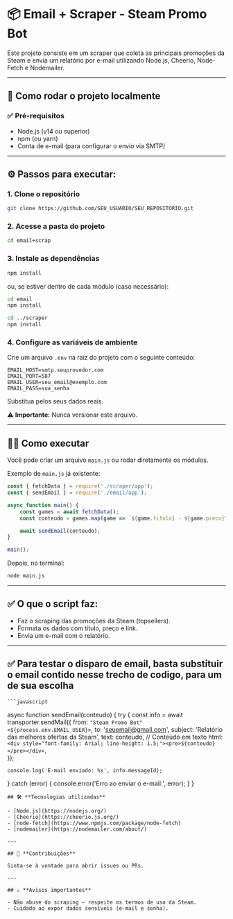 
# 📦 Email + Scraper - Steam Promo Bot

Este projeto consiste em um scraper que coleta as principais promoções da Steam e envia um relatório por e-mail utilizando Node.js, Cheerio, Node-Fetch e Nodemailer.

---

## 🚀 **Como rodar o projeto localmente**

### ✅ **Pré-requisitos**

- Node.js (v14 ou superior)
- npm (ou yarn)
- Conta de e-mail (para configurar o envio via SMTP)

---

## ⚙️ **Passos para executar:**

### 1. **Clone o repositório**

```bash
git clone https://github.com/SEU_USUARIO/SEU_REPOSITORIO.git
```

### 2. **Acesse a pasta do projeto**

```bash
cd email+scrap
```

### 3. **Instale as dependências**

```bash
npm install
```

ou, se estiver dentro de cada módulo (caso necessário):

```bash
cd email
npm install

cd ../scraper
npm install
```

### 4. **Configure as variáveis de ambiente**

Crie um arquivo `.env` na raiz do projeto com o seguinte conteúdo:

```env
EMAIL_HOST=smtp.seuprovedor.com
EMAIL_PORT=587
EMAIL_USER=seu_email@exemplo.com
EMAIL_PASS=sua_senha
```

Substitua pelos seus dados reais.

⚠️ **Importante:** Nunca versionar este arquivo.

---

## 🏃‍♂️ **Como executar**

Você pode criar um arquivo `main.js` ou rodar diretamente os módulos.

Exemplo de `main.js` já existente:

```javascript
const { fetchData } = require('./scraper/app');
const { sendEmail } = require('./email/app');

async function main() {
    const games = await fetchData();
    const conteudo = games.map(game => `${game.titulo} - ${game.preco}\n${game.link}\n`).join('\n');

    await sendEmail(conteudo);
}

main();
```

Depois, no terminal:

```bash
node main.js
```

---

## ✅ **O que o script faz:**

- Faz o scraping das promoções da Steam (topsellers).
- Formata os dados com título, preço e link.
- Envia um e-mail com o relatório.

---

## ✅ **Para testar o disparo de email, basta substituir o email contido nesse trecho de codigo, para um de sua escolha**
    ```javascript 
async function sendEmail(conteudo) {
  try {
    const info = await transporter.sendMail({
      from: `"Steam Promo Bot" <${process.env.EMAIL_USER}>`,
      to: 'seuemail@gmail.com',
      subject: 'Relatório das melhores ofertas da Steam',
      text: conteudo,  // Conteúdo em texto
      html: `<div style="font-family: Arial; line-height: 1.5;"><pre>${conteudo}</pre></div>`,  
    });

    console.log('E-mail enviado: %s', info.messageId);
  } catch (error) {
    console.error('Erro ao enviar o e-mail:', error);
  }
}
```
## 🛠️ **Tecnologias utilizadas**

- [Node.js](https://nodejs.org/)
- [Cheerio](https://cheerio.js.org/)
- [node-fetch](https://www.npmjs.com/package/node-fetch)
- [nodemailer](https://nodemailer.com/about/)

---

## 🤝 **Contribuições**

Sinta-se à vontade para abrir issues ou PRs.

---

## ⚠️ **Avisos importantes**

- Não abuse do scraping — respeite os termos de uso da Steam.
- Cuidado ao expor dados sensíveis (e-mail e senha).


